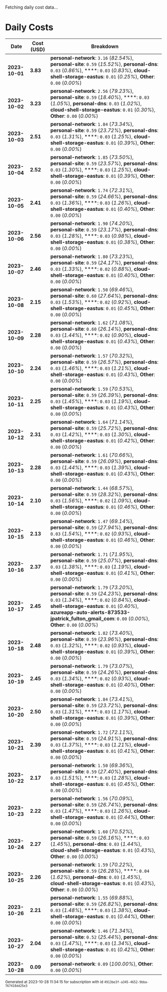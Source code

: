 Fetching daily cost data...
# Daily Costs

| Date | Cost (USD) | Breakdown |
|------|----------------|-----------|
| **2023-10-01** | **3.83** | **personal-network**: `3.16` (_82.54%_), **personal-site**: `0.59` (_15.52%_), **personal-dns**: `0.03` (_0.86%_), ****: `0.03` (_0.83%_), **cloud-shell-storage-eastus**: `0.01` (_0.25%_), **Other**: `0.00` (_0.00%_) |
| **2023-10-02** | **3.23** | **personal-network**: `2.56` (_79.23%_), **personal-site**: `0.59` (_18.40%_), ****: `0.03` (_1.05%_), **personal-dns**: `0.03` (_1.02%_), **cloud-shell-storage-eastus**: `0.01` (_0.30%_), **Other**: `0.00` (_0.00%_) |
| **2023-10-03** | **2.51** | **personal-network**: `1.84` (_73.34%_), **personal-site**: `0.59` (_23.72%_), **personal-dns**: `0.03` (_1.31%_), ****: `0.03` (_1.25%_), **cloud-shell-storage-eastus**: `0.01` (_0.39%_), **Other**: `0.00` (_0.00%_) |
| **2023-10-04** | **2.52** | **personal-network**: `1.85` (_73.50%_), **personal-site**: `0.59` (_23.57%_), **personal-dns**: `0.03` (_1.30%_), ****: `0.03` (_1.25%_), **cloud-shell-storage-eastus**: `0.01` (_0.39%_), **Other**: `0.00` (_0.00%_) |
| **2023-10-05** | **2.41** | **personal-network**: `1.74` (_72.31%_), **personal-site**: `0.59` (_24.66%_), **personal-dns**: `0.03` (_1.36%_), ****: `0.03` (_1.26%_), **cloud-shell-storage-eastus**: `0.01` (_0.40%_), **Other**: `0.00` (_0.00%_) |
| **2023-10-06** | **2.56** | **personal-network**: `1.90` (_74.20%_), **personal-site**: `0.59` (_23.17%_), **personal-dns**: `0.03` (_1.28%_), ****: `0.03` (_0.98%_), **cloud-shell-storage-eastus**: `0.01` (_0.38%_), **Other**: `0.00` (_0.00%_) |
| **2023-10-07** | **2.46** | **personal-network**: `1.80` (_73.23%_), **personal-site**: `0.59` (_24.17%_), **personal-dns**: `0.03` (_1.33%_), ****: `0.02` (_0.88%_), **cloud-shell-storage-eastus**: `0.01` (_0.40%_), **Other**: `0.00` (_0.00%_) |
| **2023-10-08** | **2.15** | **personal-network**: `1.50` (_69.46%_), **personal-site**: `0.60` (_27.64%_), **personal-dns**: `0.03` (_1.53%_), ****: `0.02` (_0.92%_), **cloud-shell-storage-eastus**: `0.01` (_0.45%_), **Other**: `0.00` (_0.00%_) |
| **2023-10-09** | **2.28** | **personal-network**: `1.62` (_71.08%_), **personal-site**: `0.60` (_26.14%_), **personal-dns**: `0.03` (_1.44%_), ****: `0.02` (_0.90%_), **cloud-shell-storage-eastus**: `0.01` (_0.43%_), **Other**: `0.00` (_0.00%_) |
| **2023-10-10** | **2.24** | **personal-network**: `1.57` (_70.32%_), **personal-site**: `0.59` (_26.57%_), **personal-dns**: `0.03` (_1.46%_), ****: `0.03` (_1.21%_), **cloud-shell-storage-eastus**: `0.01` (_0.43%_), **Other**: `0.00` (_0.00%_) |
| **2023-10-11** | **2.25** | **personal-network**: `1.59` (_70.53%_), **personal-site**: `0.59` (_26.39%_), **personal-dns**: `0.03` (_1.45%_), ****: `0.03` (_1.19%_), **cloud-shell-storage-eastus**: `0.01` (_0.43%_), **Other**: `0.00` (_0.00%_) |
| **2023-10-12** | **2.31** | **personal-network**: `1.64` (_71.14%_), **personal-site**: `0.59` (_25.72%_), **personal-dns**: `0.03` (_1.42%_), ****: `0.03` (_1.30%_), **cloud-shell-storage-eastus**: `0.01` (_0.42%_), **Other**: `0.00` (_0.00%_) |
| **2023-10-13** | **2.28** | **personal-network**: `1.61` (_70.66%_), **personal-site**: `0.59` (_26.09%_), **personal-dns**: `0.03` (_1.44%_), ****: `0.03` (_1.39%_), **cloud-shell-storage-eastus**: `0.01` (_0.43%_), **Other**: `0.00` (_0.00%_) |
| **2023-10-14** | **2.10** | **personal-network**: `1.44` (_68.57%_), **personal-site**: `0.59` (_28.32%_), **personal-dns**: `0.03` (_1.56%_), ****: `0.02` (_1.09%_), **cloud-shell-storage-eastus**: `0.01` (_0.46%_), **Other**: `0.00` (_0.00%_) |
| **2023-10-15** | **2.13** | **personal-network**: `1.47` (_69.14%_), **personal-site**: `0.59` (_27.94%_), **personal-dns**: `0.03` (_1.54%_), ****: `0.02` (_0.93%_), **cloud-shell-storage-eastus**: `0.01` (_0.46%_), **Other**: `0.00` (_0.00%_) |
| **2023-10-16** | **2.37** | **personal-network**: `1.71` (_71.95%_), **personal-site**: `0.59` (_25.07%_), **personal-dns**: `0.03` (_1.38%_), ****: `0.03` (_1.19%_), **cloud-shell-storage-eastus**: `0.01` (_0.41%_), **Other**: `0.00` (_0.00%_) |
| **2023-10-17** | **2.45** | **personal-network**: `1.79` (_73.20%_), **personal-site**: `0.59` (_24.23%_), **personal-dns**: `0.03` (_1.34%_), ****: `0.02` (_0.84%_), **cloud-shell-storage-eastus**: `0.01` (_0.40%_), **azureapp-auto-alerts-873533-jpatrick_fulton_gmail_com**: `0.00` (_0.00%_), **Other**: `0.00` (_0.00%_) |
| **2023-10-18** | **2.48** | **personal-network**: `1.82` (_73.40%_), **personal-site**: `0.59` (_23.96%_), **personal-dns**: `0.03` (_1.32%_), ****: `0.02` (_0.93%_), **cloud-shell-storage-eastus**: `0.01` (_0.39%_), **Other**: `0.00` (_0.00%_) |
| **2023-10-19** | **2.45** | **personal-network**: `1.79` (_73.07%_), **personal-site**: `0.59` (_24.26%_), **personal-dns**: `0.03` (_1.34%_), ****: `0.02` (_0.93%_), **cloud-shell-storage-eastus**: `0.01` (_0.40%_), **Other**: `0.00` (_0.00%_) |
| **2023-10-20** | **2.50** | **personal-network**: `1.84` (_73.41%_), **personal-site**: `0.59` (_23.72%_), **personal-dns**: `0.03` (_1.31%_), ****: `0.03` (_1.17%_), **cloud-shell-storage-eastus**: `0.01` (_0.39%_), **Other**: `0.00` (_0.00%_) |
| **2023-10-21** | **2.39** | **personal-network**: `1.72` (_72.11%_), **personal-site**: `0.59` (_24.91%_), **personal-dns**: `0.03` (_1.37%_), ****: `0.03` (_1.21%_), **cloud-shell-storage-eastus**: `0.01` (_0.41%_), **Other**: `0.00` (_0.00%_) |
| **2023-10-22** | **2.17** | **personal-network**: `1.50` (_69.36%_), **personal-site**: `0.59` (_27.40%_), **personal-dns**: `0.03` (_1.51%_), ****: `0.03` (_1.28%_), **cloud-shell-storage-eastus**: `0.01` (_0.45%_), **Other**: `0.00` (_0.00%_) |
| **2023-10-23** | **2.22** | **personal-network**: `1.56` (_70.09%_), **personal-site**: `0.59` (_26.74%_), **personal-dns**: `0.03` (_1.47%_), ****: `0.03` (_1.26%_), **cloud-shell-storage-eastus**: `0.01` (_0.44%_), **Other**: `0.00` (_0.00%_) |
| **2023-10-24** | **2.27** | **personal-network**: `1.60` (_70.52%_), **personal-site**: `0.59` (_26.16%_), ****: `0.03` (_1.45%_), **personal-dns**: `0.03` (_1.44%_), **cloud-shell-storage-eastus**: `0.01` (_0.43%_), **Other**: `0.00` (_0.00%_) |
| **2023-10-25** | **2.26** | **personal-network**: `1.59` (_70.22%_), **personal-site**: `0.59` (_26.28%_), ****: `0.04` (_1.62%_), **personal-dns**: `0.03` (_1.45%_), **cloud-shell-storage-eastus**: `0.01` (_0.43%_), **Other**: `0.00` (_0.00%_) |
| **2023-10-26** | **2.21** | **personal-network**: `1.55` (_69.88%_), **personal-site**: `0.59` (_26.82%_), **personal-dns**: `0.03` (_1.48%_), ****: `0.03` (_1.38%_), **cloud-shell-storage-eastus**: `0.01` (_0.44%_), **Other**: `0.00` (_0.00%_) |
| **2023-10-27** | **2.04** | **personal-network**: `1.46` (_71.34%_), **personal-site**: `0.52` (_25.44%_), **personal-dns**: `0.03` (_1.47%_), ****: `0.03` (_1.34%_), **cloud-shell-storage-eastus**: `0.01` (_0.42%_), **Other**: `0.00` (_0.00%_) |
| **2023-10-28** | **0.09** | **personal-network**: `0.09` (_100.00%_), **Other**: `0.00` (_0.00%_) |


<sup>Generated at 2023-10-28 11:34:15 for subscription with id `4913be3f-a345-4652-9bba-767418dd25e3`</sup>
